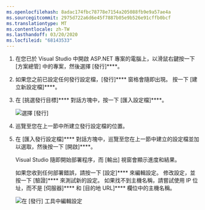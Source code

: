 ```yaml
---
ms.openlocfilehash: 8adac174fbc78778e7154a205088fb9e9a57ae4a
ms.sourcegitcommit: 2975d722a6d6e45f7887b05e9b526e91cffb0bcf
ms.translationtype: MT
ms.contentlocale: zh-TW
ms.lasthandoff: 03/20/2020
ms.locfileid: "68143533"
---
```


1. 在您已於 Visual Studio 中開啟 ASP.NET 專案的電腦上，以滑鼠右鍵按一下 [方案總管] 中的專案，然後選擇 [發行]****。

1. 如果您之前已設定任何發行設定檔，[發行]**** 窗格會隨即出現。 按一下 [建立新設定檔]****。

1. 在 [挑選發行目標]**** 對話方塊中，按一下 [匯入設定檔]****。

    ![選擇 [發行]](../../deployment/media/tutorial-publish-tool-import-profile.png)

1. 巡覽至您在上一節中所建立發行設定檔的位置。

1. 在 [匯入發行設定檔]**** 對話方塊中，巡覽至您在上一節中建立的設定檔並加以選取，然後按一下 [開啟]****。

    Visual Studio 隨即開始部署程序，而 [輸出] 視窗會顯示進度和結果。

    如果您收到任何部署錯誤，請按一下 [設定]**** 來編輯設定。 修改設定，並按一下 [驗證]**** 來測試新的設定。 如果找不到主機名稱，請嘗試使用 IP 位址，而不是 [伺服器]**** 和 [目的地 URL]**** 欄位中的主機名稱。

    ![在 [發行] 工具中編輯設定](../../deployment/media/tutorial-configure-publish-settings-in-tool.png)
